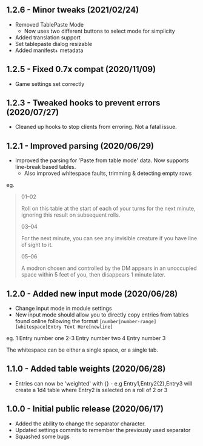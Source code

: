 ## 1.2.6 - Minor tweaks (2021/02/24)

* Removed TablePaste Mode
  * Now uses two different buttons to select mode for simplicity
* Added translation support
* Set tablepaste dialog resizable
* Added manifest+ metadata

## 1.2.5 - Fixed 0.7x compat (2020/11/09)

* Game settings set correctly

## 1.2.3 - Tweaked hooks to prevent errors (2020/07/27)

* Cleaned up hooks to stop clients from erroring. Not a fatal issue.

## 1.2.1 - Improved parsing (2020/06/29)

* Improved the parsing for 'Paste from table mode' data. Now supports line-break based tables.
  * Also improved whitespace faults, trimming & detecting empty rows

eg.

> 01–02
> 
> Roll on this table at the start of each of your turns for the next minute, ignoring this result on subsequent rolls.
> 
> 03–04
> 
> For the next minute, you can see any invisible creature if you have line of sight to it.
> 
> 05–06
> 
> A modron chosen and controlled by the DM appears in an unoccupied space within 5 feet of you, then disappears 1 minute later.


## 1.2.0 - Added new input mode (2020/06/28)

* Change input mode in module settings
* New input mode should allow you to directly copy entries from tables found online following the format `[number|number-range][whitespace]Entry Text Here[newline]`

eg.
1    Entry number one
2-3    Entry number two
4    Entry number 3

The whitespace can be either a single space, or a single tab.

## 1.1.0 - Added table weights (2020/06/28)

* Entries can now be 'weighted' with {} - e.g Entry1,Entry2{2},Entry3 will create a 1d4 table where Entry2 is selected on a roll of 2 or 3

## 1.0.0 - Initial public release (2020/06/17)

* Added the ability to change the separator character.
* Updated settings commits to remember the previously used separator
* Squashed some bugs
